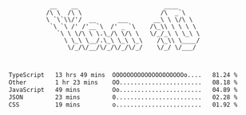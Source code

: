 <div align="center">
<pre><code>
 __    __                        ____      
/\ \  /\ \                      /\  _`\    
\ `\`\\/'/  __      ___       __\ \ \/\ \  
 `\ `\ /' /'__`\  /' _ `\    /\_\\ \ \ \ \ 
   `\ \ \/\ \ \.\_/\ \/\ \   \/_/_\ \ \_\ \
     \ \_\ \__/.\_\ \_\ \_\    /\_\\ \____/
      \/_/\/__/\/_/\/_/\/_/    \/_/ \/___/ 
                                           

</code></pre>

<!--START_SECTION:waka-->

```txt
TypeScript   13 hrs 49 mins  OOOOOOOOOOOOOOOOOOOOo....   81.24 %
Other        1 hr 23 mins    OO.......................   08.18 %
JavaScript   49 mins         Oo.......................   04.89 %
JSON         23 mins         0........................   02.28 %
CSS          19 mins         o........................   01.92 %
```

<!--END_SECTION:waka-->
